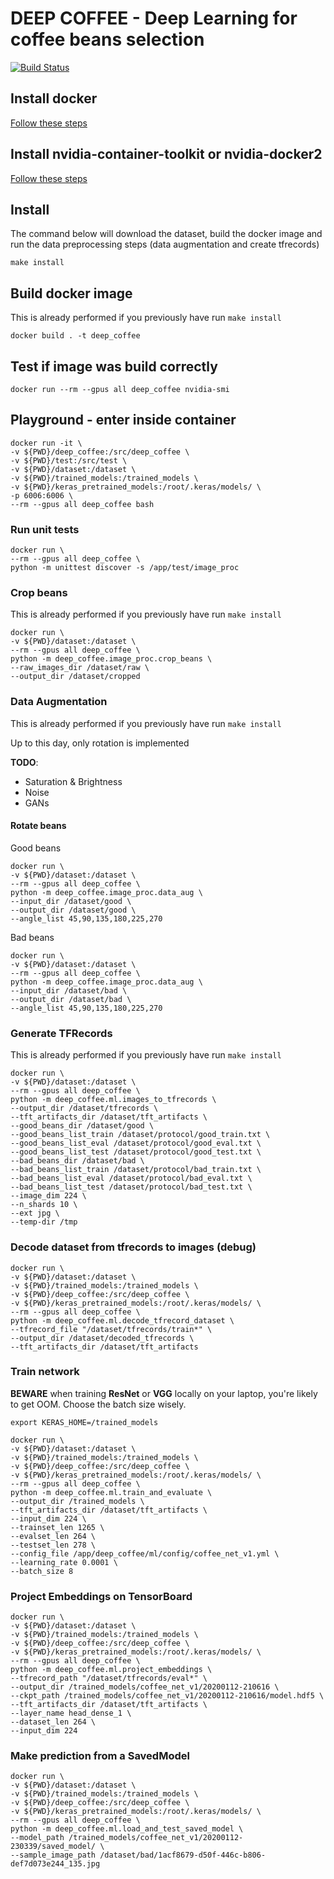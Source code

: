 # DEEP COFFEE - Deep Learning for coffee beans selection
[![Build Status](https://travis-ci.com/Tauranis/deep_coffee.svg?branch=master)](https://travis-ci.com/Tauranis/deep_coffee)

## Install docker

[Follow these steps](https://docs.docker.com/install/linux/docker-ce/ubuntu/)

## Install nvidia-container-toolkit or nvidia-docker2

[Follow these steps](https://github.com/NVIDIA/nvidia-docker)

## Install

The command below will download the dataset, build the docker image and run the data preprocessing steps (data augmentation and create tfrecords)

``` 
make install
```

## Build docker image

This is already performed if you previously have run `make install` 

``` 
docker build . -t deep_coffee
```

## Test if image was build correctly

``` 
docker run --rm --gpus all deep_coffee nvidia-smi
```

## Playground - enter inside container

``` 
docker run -it \
-v ${PWD}/deep_coffee:/src/deep_coffee \
-v ${PWD}/test:/src/test \
-v ${PWD}/dataset:/dataset \
-v ${PWD}/trained_models:/trained_models \
-v ${PWD}/keras_pretrained_models:/root/.keras/models/ \
-p 6006:6006 \
--rm --gpus all deep_coffee bash
```

### Run unit tests

``` 
docker run \
--rm --gpus all deep_coffee \
python -m unittest discover -s /app/test/image_proc
```

### Crop beans

This is already performed if you previously have run `make install` 

``` 
docker run \
-v ${PWD}/dataset:/dataset \
--rm --gpus all deep_coffee \
python -m deep_coffee.image_proc.crop_beans \
--raw_images_dir /dataset/raw \
--output_dir /dataset/cropped
```

### Data Augmentation

This is already performed if you previously have run `make install` 

Up to this day, only rotation is implemented

**TODO**:

* Saturation & Brightness
* Noise
* GANs

#### Rotate beans

Good beans

``` 
docker run \
-v ${PWD}/dataset:/dataset \
--rm --gpus all deep_coffee \
python -m deep_coffee.image_proc.data_aug \
--input_dir /dataset/good \
--output_dir /dataset/good \
--angle_list 45,90,135,180,225,270
```

Bad beans

``` 
docker run \
-v ${PWD}/dataset:/dataset \
--rm --gpus all deep_coffee \
python -m deep_coffee.image_proc.data_aug \
--input_dir /dataset/bad \
--output_dir /dataset/bad \
--angle_list 45,90,135,180,225,270
```

### Generate TFRecords

This is already performed if you previously have run `make install` 

``` 
docker run \
-v ${PWD}/dataset:/dataset \
--rm --gpus all deep_coffee \
python -m deep_coffee.ml.images_to_tfrecords \
--output_dir /dataset/tfrecords \
--tft_artifacts_dir /dataset/tft_artifacts \
--good_beans_dir /dataset/good \
--good_beans_list_train /dataset/protocol/good_train.txt \
--good_beans_list_eval /dataset/protocol/good_eval.txt \
--good_beans_list_test /dataset/protocol/good_test.txt \
--bad_beans_dir /dataset/bad \
--bad_beans_list_train /dataset/protocol/bad_train.txt \
--bad_beans_list_eval /dataset/protocol/bad_eval.txt \
--bad_beans_list_test /dataset/protocol/bad_test.txt \
--image_dim 224 \
--n_shards 10 \
--ext jpg \
--temp-dir /tmp
```

### Decode dataset from tfrecords to images (debug)
```
docker run \
-v ${PWD}/dataset:/dataset \
-v ${PWD}/trained_models:/trained_models \
-v ${PWD}/deep_coffee:/src/deep_coffee \
-v ${PWD}/keras_pretrained_models:/root/.keras/models/ \
--rm --gpus all deep_coffee \
python -m deep_coffee.ml.decode_tfrecord_dataset \
--tfrecord_file "/dataset/tfrecords/train*" \
--output_dir /dataset/decoded_tfrecords \
--tft_artifacts_dir /dataset/tft_artifacts
```

### Train network

**BEWARE** when training **ResNet** or **VGG** locally on your laptop, you're likely to get OOM. Choose the batch size wisely.

``` 
export KERAS_HOME=/trained_models

docker run \
-v ${PWD}/dataset:/dataset \
-v ${PWD}/trained_models:/trained_models \
-v ${PWD}/deep_coffee:/src/deep_coffee \
-v ${PWD}/keras_pretrained_models:/root/.keras/models/ \
--rm --gpus all deep_coffee \
python -m deep_coffee.ml.train_and_evaluate \
--output_dir /trained_models \
--tft_artifacts_dir /dataset/tft_artifacts \
--input_dim 224 \
--trainset_len 1265 \
--evalset_len 264 \
--testset_len 278 \
--config_file /app/deep_coffee/ml/config/coffee_net_v1.yml \
--learning_rate 0.0001 \
--batch_size 8
```

### Project Embeddings on TensorBoard

```
docker run \
-v ${PWD}/dataset:/dataset \
-v ${PWD}/trained_models:/trained_models \
-v ${PWD}/deep_coffee:/src/deep_coffee \
-v ${PWD}/keras_pretrained_models:/root/.keras/models/ \
--rm --gpus all deep_coffee \
python -m deep_coffee.ml.project_embeddings \
--tfrecord_path "/dataset/tfrecords/eval*" \
--output_dir /trained_models/coffee_net_v1/20200112-210616 \
--ckpt_path /trained_models/coffee_net_v1/20200112-210616/model.hdf5 \
--tft_artifacts_dir /dataset/tft_artifacts \
--layer_name head_dense_1 \
--dataset_len 264 \
--input_dim 224
```

### Make prediction from a SavedModel

```
docker run \
-v ${PWD}/dataset:/dataset \
-v ${PWD}/trained_models:/trained_models \
-v ${PWD}/deep_coffee:/src/deep_coffee \
-v ${PWD}/keras_pretrained_models:/root/.keras/models/ \
--rm --gpus all deep_coffee \
python -m deep_coffee.ml.load_and_test_saved_model \
--model_path /trained_models/coffee_net_v1/20200112-230339/saved_model/ \
--sample_image_path /dataset/bad/1acf8679-d50f-446c-b806-def7d073e244_135.jpg
```
